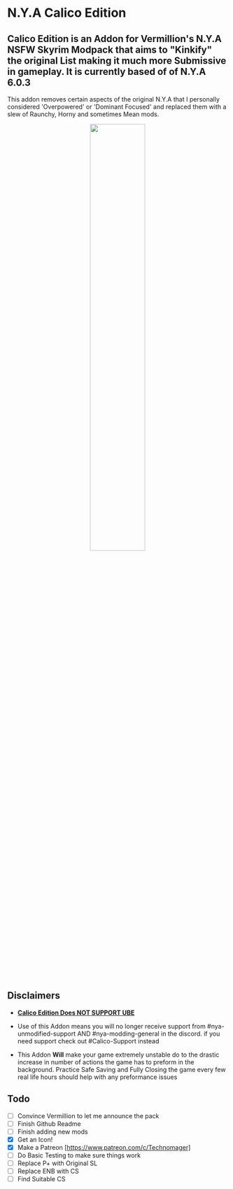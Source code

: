 <p align="center">
 
# N.Y.A Calico Edition
</p>

## Calico Edition is an Addon for Vermillion's N.Y.A NSFW Skyrim Modpack that aims to "Kinkify" the original List making it much more Submissive in gameplay. It is currently based of of N.Y.A 6.0.3

This addon removes certain aspects of the original N.Y.A that I personally considered 'Overpowered' or 'Dominant Focused' and replaced them with a slew of Raunchy, Horny and sometimes Mean mods. 

<p align="center">
   <img src="https://media.discordapp.net/attachments/1361900507744043109/1362852738165117180/NYA_ICON_NSFW_.png?ex=6803e705&is=68029585&hm=954e882cbc374b7916ff1b07813eb62ed299bc364bfd5f12565f4736081cca97&=&format=webp&quality=lossless&width=960&height=960" width=50% height=50%>
</p>

## Disclaimers
 - <ins>**Calico Edition Does NOT SUPPORT UBE**</ins>

- Use of this Addon means you will no longer receive support from #nya-unmodified-support AND #nya-modding-general in the discord. if you need support check out #Calico-Support instead

- This Addon **Will** make your game extremely unstable do to the drastic increase in number of actions the game has to preform in the background. Practice Safe Saving and Fully Closing the game every few real life hours should help with any preformance issues


## Todo

- [ ] Convince Vermillion to let me announce the pack
- [ ] Finish Github Readme
- [ ] Finish adding new mods
- [X] Get an Icon!
- [X] Make a Patreon [https://www.patreon.com/c/Technomager]
- [ ] Do Basic Testing to make sure things work
- [ ] Replace P+ with Original SL
- [ ] Replace ENB with CS
- [ ] Find Suitable CS
